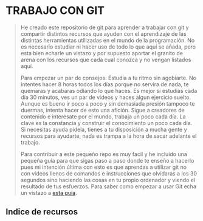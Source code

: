 # TRABAJO CON GIT

> He creado este repositorio de git para aprender a trabajar con git y compartir distintos recursos que ayuden con el aprendizaje de las distintas herramientas utilizadas en el mundo de la programación.
> No es necesario estudiar ni hacer uso de todo lo que aquí se añada, pero esta bien echarle un vistazo y por supuesto aportar el granito de arena con los recursos que cada cual conozca y no vengan listados aquí.
>
> Para empezar un par de consejos: 
> Estudia a tu ritmo sin agobiarte. No intentes hacer 8 horas todos los días porque no servira de nada, te quemaras y acabaras odiando lo que haces. Es mejor si estudias cada día 30 minutos, ves un par de videos y haces algun ejercicio suelto. 
> Aunque es bueno ir poco a poco y sin demasiada presión tampoco te duermas, intenta hacer de esto una afición. Sigue a creadores de contenido e interesate por el mundo, trabaja un poco cada día. La clave es la constancia y construir el conocimiento un poco cada día.
> Si necesitas ayuda pidela, tienes a tu disposición a mucha gente y recursos para ayudarte, nada es trampa a la hora de sacar adelante el trabajo.
>
> Para contribuir a este pequeño repo es muy facil y he incluido una pequeña guía para que sigas paso a paso donde te enseño a hacerlo pues mi intención última con esto es que aprendas a utilizar git no con videos llenos de comandos e instrucciones que olvidaras a los 30 segundos sino haciendo las cosas en tu propio ordenador y viendo el resultado de tus esfuerzos. 
> Para saber como empezar a usar Git echa un vistazo a [esta guía](guia-git.md).

## Indice de recursos
